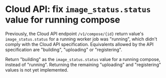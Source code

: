# Cloud API: fix `image_status.status` value for running compose

Previously, the Cloud API endpoint `/v1/compose/{id}` return value's
`image_status.status` for a running worker job was "running", which didn't
comply with the Cloud API specification. Equivalents allowed by the API
specification are "building", "uploading" or "registering".

Return "building" as the `image_status.status` value for a running compose,
instead of "running". Returning the remaining "uploading" and "registering"
values is not yet implemented.
